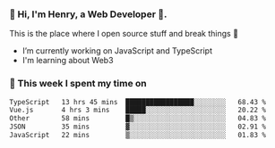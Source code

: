 <!-- [![Click to enter my website](https://github.com/zh30/zh30/assets/7930156/bb82b0df-3fb8-4136-8522-734cd2b27f6a)](https://blog.zhanghe.dev) -->

### 👋 Hi, I'm Henry, a Web Developer 🚀.

This is the place where I open source stuff and break things :rofl:

- I’m currently working on JavaScript and TypeScript
- I'm learning about Web3 

### 💪 This week I spent my time on

<!--START_SECTION:waka-->

```txt
TypeScript   13 hrs 45 mins  █████████████████░░░░░░░░   68.43 %
Vue.js       4 hrs 3 mins    █████░░░░░░░░░░░░░░░░░░░░   20.22 %
Other        58 mins         █▒░░░░░░░░░░░░░░░░░░░░░░░   04.83 %
JSON         35 mins         ▓░░░░░░░░░░░░░░░░░░░░░░░░   02.91 %
JavaScript   22 mins         ▒░░░░░░░░░░░░░░░░░░░░░░░░   01.83 %
```

<!--END_SECTION:waka-->
